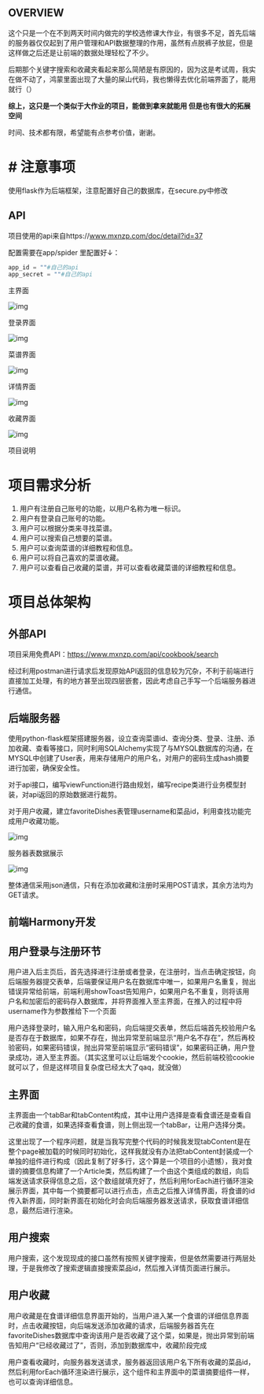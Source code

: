 ## OVERVIEW

这个只是一个在不到两天时间内做完的学校选修课大作业，有很多不足，首先后端的服务器仅仅起到了用户管理和API数据整理的作用，虽然有点脱裤子放屁，但是这样做之后还是让前端的数据处理轻松了不少。

后期那个关键字搜索和收藏夹看起来那么简陋是有原因的，因为这是考试周，我实在做不动了，鸿蒙里面出现了大量的屎山代码，我也懒得去优化前端界面了，能用就行（）

**综上，这只是一个类似于大作业的项目，能做到拿来就能用 但是也有很大的拓展空间**

时间、技术都有限，希望能有点参考价值，谢谢。

# # 注意事项

使用flask作为后端框架，注意配置好自己的数据库，在secure.py中修改

## API

项目使用的api来自https://www.mxnzp.com/doc/detail?id=37

配置需要在app/spider 里配置好↓：

```python
app_id = ""#自己的api
app_secret = ""#自己的api
```

主界面

![img](./assets/clip_image002.jpg)

登录界面

![img](./assets/clip_image004.png)

菜谱界面

![img](./assets/clip_image006.png)

详情界面

![img](./assets/clip_image008.png)

收藏界面

![img](./assets/clip_image010.png)

 

项目说明

# 项目需求分析

1. 用户有注册自己账号的功能，以用户名称为唯一标识。
2. 用户有登录自己账号的功能。
3. 用户可以根据分类来寻找菜谱。
4. 用户可以搜索自己想要的菜谱。
5. 用户可以查询菜谱的详细教程和信息。
6. 用户可以将自己喜欢的菜谱收藏。
7. 用户可以查看自己收藏的菜谱，并可以查看收藏菜谱的详细教程和信息。

# 项目总体架构

## 外部API

项目采用免费API：https://www.mxnzp.com/api/cookbook/search

经过利用postman进行请求后发现原始API返回的信息较为冗杂，不利于前端进行直接加工处理，有的地方甚至出现四层嵌套，因此考虑自己手写一个后端服务器进行通信。

## 后端服务器

使用python-flask框架搭建服务器，设立查询菜谱id、查询分类、登录、注册、添加收藏、查看等接口，同时利用SQLAlchemy实现了与MYSQL数据库的沟通，在MYSQL中创建了User表，用来存储用户的用户名，对用户的密码生成hash摘要进行加密，确保安全性。

对于api接口，编写viewFunction进行路由规划，编写recipe类进行业务模型封装，对api返回的原始数据进行裁剪。

对于用户收藏，建立favoriteDishes表管理username和菜品id，利用查找功能完成用户收藏功能。

![img](./assets/clip_image012.jpg)

服务器表数据展示

![img](./assets/clip_image014.jpg)

整体通信采用json通信，只有在添加收藏和注册时采用POST请求，其余方法均为GET请求。

## 前端Harmony开发

## 用户登录与注册环节

用户进入后主页后，首先选择进行注册或者登录，在注册时，当点击确定按钮，向后端服务器提交表单，后端要保证用户名在数据库中唯一，如果用户名重复，抛出错误异常给前端，前端利用showToast告知用户，如果用户名不重复，则将该用户名和加密后的密码存入数据库，并将界面推入至主界面，在推入的过程中将username作为参数推给下一个页面

用户选择登录时，输入用户名和密码，向后端提交表单，然后后端首先校验用户名是否存在于数据库，如果不存在，抛出异常至前端显示“用户名不存在”，然后再校验密码，如果密码错误，抛出异常至前端显示“密码错误”，如果密码正确，用户登录成功，进入至主界面。（其实这里可以让后端发个cookie，然后前端校验cookie就可以了，但是这样项目复杂度已经太大了qaq，就没做）

## 主界面

主界面由一个tabBar和tabContent构成，其中让用户选择是查看食谱还是查看自己收藏的食谱，如果选择查看食谱，则上侧出现一个tabBar，让用户选择分类。

这里出现了一个程序问题，就是当我写完整个代码的时候我发现tabContent是在整个page被加载的时候同时初始化，这样我就没有办法把tabContent封装成一个单独的组件进行构成（因此复制了好多行，这个算是一个项目的小遗憾），我对食谱的摘要信息构建了一个Article类，然后构建了一个由这个类组成的数组，向后端发送请求获得信息之后，这个数组就填充好了，然后利用forEach进行循环渲染展示界面，其中每一个摘要都可以进行点击，点击之后推入详情界面，将食谱的id传入新界面，同时新界面在初始化时会向后端服务器发送请求，获取食谱详细信息，最然后进行渲染。

## 用户搜索

用户搜索，这个发现现成的接口虽然有按照关键字搜索，但是依然需要进行两层处理，于是我修改了搜索逻辑直接搜索菜品id，然后推入详情页面进行展示。

## 用户收藏

用户收藏是在食谱详细信息界面开始的，当用户进入某一个食谱的详细信息界面时，点击收藏按钮，向后端发送添加收藏的请求，后端服务器首先在favoriteDishes数据库中查询该用户是否收藏了这个菜，如果是，抛出异常到前端告知用户“已经收藏过了”，否则，添加到数据库中，收藏阶段完成

用户查看收藏时，向服务器发送请求，服务器返回该用户名下所有收藏的菜品id，然后利用forEach循环渲染进行展示，这个组件和主界面中的菜谱摘要组件一样，也可以查询详细信息。